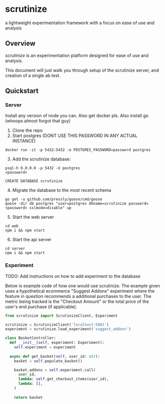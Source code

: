 # scrutinize
a lightweight experimentation framework with a focus on ease of use and analysis

## Overview

_scrutinize_ is an experimentation platform designed for ease of use and analysis.

This document will just walk you through setup of the scrutinize server, and creation of a single ab test.

## Quickstart

### Server

Install any version of node you can.
Also get docker pls.
Also install go (whoops almost forgot that guy)

1. Clone the repo
2. Start postgres (DONT USE THIS PASSWORD IN ANY ACTUAL INSTANCE)
```
docker run -it -p 5432:5432 -e POSTGRES_PASSWORD=password postgres
```
3. Add the scrutinize database:
```
psql-h 0.0.0.0 -p 5432 -U postgres
<password>

CREATE DATABASE scrutinize
```
4. Migrate the database to the most recent schema
```
go get -u github.com/pressly/goose/cmd/goose
goose -dir db postgres "user=postgres dbname=scrutinize password=<password> sslmode=disable" up
```
5. Start the web server
```
cd web
npm i && npm start
```
6. Start the api server
```
cd server
npm i && npm start
```

### Experiment

TODO: Add instructions on how to add experiment to the database

Below is example code of how one would use scrutinize. The example given uses a hypothetical ecommerce "Suggest Addons" experiment where the feature
in question recommends a additional purchases to the user. The metric being tracked is the "Checkout Amount" or the total price of the user's end purchase (if applicable).

```py
from scrutinize import ScrutinizeClient, Experiment

scrutinize = ScrutinizeClient('localhost:5001')
experiment = scrutinize.load_experiment('suggest_addons')

class BasketController:
  def __init__(self, experiment: Experiment):
    self.experiment = experiment
    
  async def get_basket(self, user_id: str):
    basket = self.populate_basket()

    basket.addons = self.experiment.call(
      user_id,
      lambda: self.get_checkout_items(user_id),
      lambda: [],
    )
    
    return basket
```

